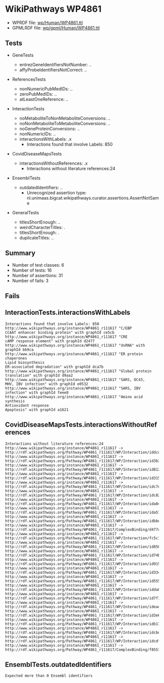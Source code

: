 # WikiPathways WP4861

* WPRDF file: [wp/Human/WP4861.ttl](../wp/Human/WP4861.ttl)
* GPMLRDF file: [wp/gpml/Human/WP4861.ttl](../wp/gpml/Human/WP4861.ttl)

## Tests

* GeneTests
    * entrezGeneIdentifiersNotNumber: ..
    * affyProbeIdentifiersNotCorrect: ..

* ReferencesTests
    * nonNumericPubMedIDs: ..
    * zeroPubMedIDs: ..
    * atLeastOneReference: ..

* InteractionTests
    * noMetaboliteToNonMetaboliteConversions: ..
    * noNonMetaboliteToMetaboliteConversions: ..
    * noGeneProteinConversions: ..
    * nonNumericIDs: ..
    * interactionsWithLabels: .x
        * Interactions found that involve Labels: 850

* CovidDiseaseMapsTests
    * interactionsWithoutReferences: .x
        * Interactions without literature references:24

* EnsemblTests
    * outdatedIdentifiers: ..
        * Unrecognized assertion type: nl.unimaas.bigcat.wikipathways.curator.assertions.AssertNotSame

* GeneralTests
    * titlesShortEnough: ..
    * weirdCharacterTitles: .
    * titlesShortEnough: .
    * duplicateTitles: ..

## Summary

* Number of test classes: 6
* Number of tests: 16
* Number of assertions: 31
* Number of fails: 3

## Fails

## InteractionTests.interactionsWithLabels

```
Interactions found that involve Labels: 850
http://www.wikipathways.org/instance/WP4861_r111617 "C/EBP
CCAAT enhancer binding protein" with graphId ce5cb
http://www.wikipathways.org/instance/WP4861_r111617 "CRE
cAMP response element" with graphId d2477
http://www.wikipathways.org/instance/WP4861_r111617 "dsRNA" with graphId bb9ca
http://www.wikipathways.org/instance/WP4861_r111617 "ER protein chaperones
Lipid biosynthesis
ER-associated degradation" with graphId dca7b
http://www.wikipathways.org/instance/WP4861_r111617 "Global protein
translation" with graphId d9aa2
http://www.wikipathways.org/instance/WP4861_r111617 "SARS, OC43,
MHV, IBV infection" with graphId e0532
http://www.wikipathways.org/instance/WP4861_r111617 "SARS, IBV infection" with graphId feee8
http://www.wikipathways.org/instance/WP4861_r111617 "Amino acid synthesis
Antioxidant response
Apoptosis" with graphId a1621

```
## CovidDiseaseMapsTests.interactionsWithoutReferences

```
Interactions without literature references:24
http://www.wikipathways.org/instance/WP4861_r111617 -> http://rdf.wikipathways.org/Pathway/WP4861_r111617/WP/Interaction/iddcd631b5
http://www.wikipathways.org/instance/WP4861_r111617 -> http://rdf.wikipathways.org/Pathway/WP4861_r111617/WP/Interaction/id3b399cfb
http://www.wikipathways.org/instance/WP4861_r111617 -> http://rdf.wikipathways.org/Pathway/WP4861_r111617/WP/Interaction/id8122cdf4
http://www.wikipathways.org/instance/WP4861_r111617 -> http://rdf.wikipathways.org/Pathway/WP4861_r111617/WP/Interaction/id315b7e46
http://www.wikipathways.org/instance/WP4861_r111617 -> http://rdf.wikipathways.org/Pathway/WP4861_r111617/WP/Interaction/idc7e2ae4
http://www.wikipathways.org/instance/WP4861_r111617 -> http://rdf.wikipathways.org/Pathway/WP4861_r111617/WP/Interaction/idc828ca15
http://www.wikipathways.org/instance/WP4861_r111617 -> http://rdf.wikipathways.org/Pathway/WP4861_r111617/WP/Interaction/ida0444a3e
http://www.wikipathways.org/instance/WP4861_r111617 -> http://rdf.wikipathways.org/Pathway/WP4861_r111617/WP/Interaction/ida575a860
http://www.wikipathways.org/instance/WP4861_r111617 -> http://rdf.wikipathways.org/Pathway/WP4861_r111617/WP/Interaction/idbbefaff4
http://www.wikipathways.org/instance/WP4861_r111617 -> http://rdf.wikipathways.org/Pathway/WP4861_r111617/ComplexBinding/d477c
http://www.wikipathways.org/instance/WP4861_r111617 -> http://rdf.wikipathways.org/Pathway/WP4861_r111617/WP/Interaction/fc5c1
http://www.wikipathways.org/instance/WP4861_r111617 -> http://rdf.wikipathways.org/Pathway/WP4861_r111617/WP/Interaction/id858a8309
http://www.wikipathways.org/instance/WP4861_r111617 -> http://rdf.wikipathways.org/Pathway/WP4861_r111617/WP/Interaction/id74bb08d8
http://www.wikipathways.org/instance/WP4861_r111617 -> http://rdf.wikipathways.org/Pathway/WP4861_r111617/WP/Interaction/id915467c9
http://www.wikipathways.org/instance/WP4861_r111617 -> http://rdf.wikipathways.org/Pathway/WP4861_r111617/WP/Interaction/id334c961f
http://www.wikipathways.org/instance/WP4861_r111617 -> http://rdf.wikipathways.org/Pathway/WP4861_r111617/WP/Interaction/id5555a7cf
http://www.wikipathways.org/instance/WP4861_r111617 -> http://rdf.wikipathways.org/Pathway/WP4861_r111617/WP/Interaction/idda829af2
http://www.wikipathways.org/instance/WP4861_r111617 -> http://rdf.wikipathways.org/Pathway/WP4861_r111617/WP/Interaction/id7f19c7ea
http://www.wikipathways.org/instance/WP4861_r111617 -> http://rdf.wikipathways.org/Pathway/WP4861_r111617/WP/Interaction/idead04e33
http://www.wikipathways.org/instance/WP4861_r111617 -> http://rdf.wikipathways.org/Pathway/WP4861_r111617/WP/Interaction/id3e604b90
http://www.wikipathways.org/instance/WP4861_r111617 -> http://rdf.wikipathways.org/Pathway/WP4861_r111617/WP/Interaction/idb174dd6a
http://www.wikipathways.org/instance/WP4861_r111617 -> http://rdf.wikipathways.org/Pathway/WP4861_r111617/WP/Interaction/idcbd96fe9
http://www.wikipathways.org/instance/WP4861_r111617 -> http://rdf.wikipathways.org/Pathway/WP4861_r111617/WP/Interaction/idcdf3e573
http://www.wikipathways.org/instance/WP4861_r111617 -> http://rdf.wikipathways.org/Pathway/WP4861_r111617/ComplexBinding/f8553

```
## EnsemblTests.outdatedIdentifiers

```
Expected more than 0 Ensembl identifiers

```
